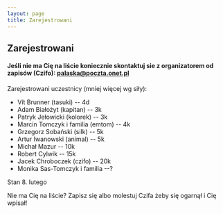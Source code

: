 ```yaml
---
layout: page
title: Zarejestrowani
---
```


## Zarejestrowani

#### Jeśli nie ma Cię na liście koniecznie skontaktuj sie z organizatorem od zapisów (Czifo): palaska@poczta.onet.pl

Zarejestrowani uczestnicy (mniej więcej wg siły):

- Vít Brunner (tasuki) -- 4d
- Adam Białożyt (kapitan) -- 3k
- Patryk Jełowicki (kolorek) -- 3k
- Marcin Tomczyk i familia (emtom) -- 4k
- Grzegorz Sobański (silk) -- 5k
- Artur Iwanowski (animal) -- 5k
- Michał Mazur -- 10k
- Robert Cylwik -- 15k
- Jacek Chroboczek (czifo) -- 20k
- Monika Sas-Tomczyk i familia --?

Stan 8. lutego

Nie ma Cię na liście?  Zapisz się albo molestuj Czifa żeby się ogarnął i Cię wpisał!
